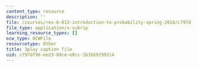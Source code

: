 ```yaml
---
content_type: resource
description: ''
file: /courses/res-6-012-introduction-to-probability-spring-2018/c797df96ee2388cee0cc1b1bb9199314_mUxg3j_h5GM.srt
file_type: application/x-subrip
learning_resource_types: []
ocw_type: OCWFile
resourcetype: Other
title: 3play caption file
uid: c797df96-ee23-88ce-e0cc-1b1bb9199314
---
```

